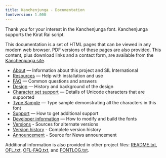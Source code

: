 ```yaml
---
title: Kanchenjunga - Documentation
fontversion: 1.000
---
```


Thank you for your interest in the Kanchenjunga font. Kanchenjunga supports the Kirat Rai script.

This documentation is a set of HTML pages that can be viewed in any modern web browser. PDF versions of these pages are also provided. This content, plus download links and a contact form, are available from the [Kanchenjunga site](https://software.sil.org/kanchenjunga/).

- [About](about.md) — Information about this project and SIL International
- [Resources](resources.md) — Help with installation and use
- [FAQ](faq.md) — Common questions and answers
- [Design](design.md) — History and background of the design
- [Character set support](charset.md) — Details of Unicode characters that are supported
- [Type Sample](sample.md) — Type sample demonstrating all the characters in this font
- [Support](support.md) — How to get additional support
- [Developer information](developer.md) — How to modify and build the fonts
- [Versions](versions.md) - Sources for alternate versions
- [Version history](history.md) - Complete version history
- [Announcement](announcement.md) - Source for News announcement

Additional information is also provided in other project files: [README.txt](../README.txt), [OFL.txt](../OFL.txt), [OFL-FAQ.txt](../OFL-FAQ.txt), and [FONTLOG.txt](../FONTLOG.txt).

